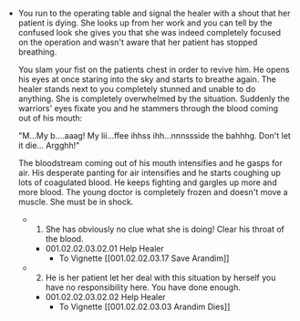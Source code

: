 - You run to the operating table and signal the healer with a shout that her patient is dying. She looks up from her work and you can tell by the confused look she gives you that she was indeed completely focused on the operation and wasn't aware that her patient has stopped breathing. 
  
  You slam your fist on the patients chest in order to revive him. He opens his eyes at once staring into the sky and starts to breathe again. The healer stands next to you completely stunned and unable to do anything. She is completely overwhelmed by the situation. Suddenly the warriors' eyes fixate you and he stammers through the blood coming out of his mouth:
  
  "M…My b….aaag! My lii…ffee ihhss ihh…nnnssside the bahhhg. Don't let it die… Argghh!"
  
  The bloodstream coming out of his mouth intensifies and he gasps for air. His desperate panting for air intensifies and he starts coughing up lots of coagulated blood. He keeps fighting and gargles up more and more blood. The young doctor is completely frozen and doesn't move a muscle. She must be in shock.
	- 1. She has obviously no clue what she is doing! Clear his throat of the blood.
		- 001.02.02.03.02.01 Help Healer
			- To Vignette [[001.02.02.03.17 Save Arandim]]
	- 2. He is her patient let her deal with this situation by herself you have no responsibility here. You have done enough.
		- 001.02.02.03.02.02 Help Healer
			- To Vignette [[001.02.02.03.03 Arandim Dies]]